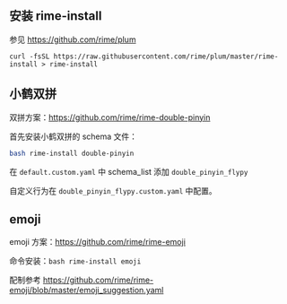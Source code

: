 ## 安装 rime-install

参见 <https://github.com/rime/plum>  

```
curl -fsSL https://raw.githubusercontent.com/rime/plum/master/rime-install > rime-install
```

## 小鹤双拼

双拼方案：<https://github.com/rime/rime-double-pinyin>  

首先安装小鹤双拼的 schema 文件：  

``` bash
bash rime-install double-pinyin
```

在 `default.custom.yaml` 中 schema_list 添加 `double_pinyin_flypy`  

自定义行为在 `double_pinyin_flypy.custom.yaml` 中配置。

## emoji

emoji 方案：<https://github.com/rime/rime-emoji>  

命令安装：`bash rime-install emoji`  

配制参考 <https://github.com/rime/rime-emoji/blob/master/emoji_suggestion.yaml>  


